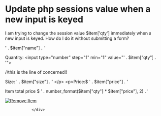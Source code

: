 
# Update php sessions value when a new input is keyed

I am trying to change the session value $item['qty'] immediately when a new input is keyed. How do I do it without submitting a form?
                <div id="cartdesc">
                    <p id="cartitemname"> ' . $item["name"] . ' </p>
                    <p>Quantity: <input type="number" step="1" min="1" value="' . $item["qty"] . '"> </p> //this is the line of concerned!!
                    <p>Size: ' . $item["size"] . ' </p>
                    <p>Price:$ ' . $item["price"] . ' </p>
                    <p>Item total price $ ' . number_format($item["qty"] * $item["price"], 2) . ' </p>
                    <a href="cart.php?action=remove&code=' . $key . '" class="btnRemoveAction"><img id="deletebtn"  src="res/istockphoto-928418914-170667a.jpg" alt="Remove Item" /></a>

                </div>


        
